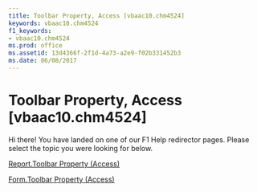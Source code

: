 ```yaml
---
title: Toolbar Property, Access [vbaac10.chm4524]
keywords: vbaac10.chm4524
f1_keywords:
- vbaac10.chm4524
ms.prod: office
ms.assetid: 13d4366f-2f1d-4a73-a2e9-f02b331452b3
ms.date: 06/08/2017
---
```



# Toolbar Property, Access [vbaac10.chm4524]

Hi there! You have landed on one of our F1 Help redirector pages. Please select the topic you were looking for below.

[Report.Toolbar Property (Access)](http://msdn.microsoft.com/library/e897d294-2d8d-aca7-9aed-4bd2ebd23552%28Office.15%29.aspx)

[Form.Toolbar Property (Access)](http://msdn.microsoft.com/library/a004200c-5404-c3ba-f00d-591c0f0a545d%28Office.15%29.aspx)


